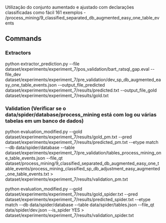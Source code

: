 Utilização do conjunto aumentado e ajustado com declarações classificadas como fácil 161 exemplos
    - /process_mining/9_classified_separated_db_augmented_easy_one_table_events

## Commands
### Extractors
python extractor_prediction.py --file dataset/experiments/experiment_7/pos_validation/bart_ratsql_gap.eval --file_dev dataset/experiments/experiment_7/pre_validation/dev_sp_db_augmented_easy_one_table_events.json --output_file_predicted dataset/experiments/experiment_7/results/predicted.txt --output_file_gold dataset/experiments/experiment_7/results/gold.txt

### Validation (Verificar se o data/spider/database/process_mining está com log ou várias tabelas em um banco de dados)
python evaluation_modified.py --gold dataset/experiments/experiment_7/results/gold_pm.txt --pred dataset/experiments/experiment_7/results/predicted_pm.txt --etype match --db data/spider/database --table dataset/experiments/experiment_7/pre_validation/tables_process_mining_one_table_events.json --file_qt dataset/process_mining/9_classified_separated_db_augmented_easy_one_table_events/process_mining_classified_sp_db_adjustment_easy_augmented_one_table_events.txt > dataset/experiments/experiment_7/results/validation_pm.txt

python evaluation_modified.py --gold dataset/experiments/experiment_7/results/gold_spider.txt --pred dataset/experiments/experiment_7/results/predicted_spider.txt --etype match --db data/spider/database --table data/spider/tables.json --file_qt data/spider/dev.json  --is_spider YES > dataset/experiments/experiment_7/results/validation_spider.txt